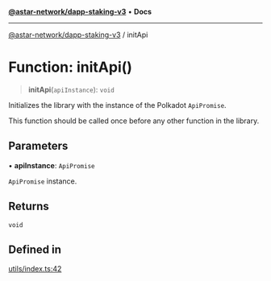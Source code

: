 [**@astar-network/dapp-staking-v3**](../README.md) • **Docs**

***

[@astar-network/dapp-staking-v3](../globals.md) / initApi

# Function: initApi()

> **initApi**(`apiInstance`): `void`

Initializes the library with the instance of the Polkadot `ApiPromise`.

This function should be called once before any other function in the library.

## Parameters

• **apiInstance**: `ApiPromise`

`ApiPromise` instance.

## Returns

`void`

## Defined in

[utils/index.ts:42](https://github.com/AstarNetwork/dapp-staking/blob/0eeb0e659e92439d12d988aa8e04d80fa51d55f9/packages/astar-dapp-staking-v3/src/utils/index.ts#L42)
